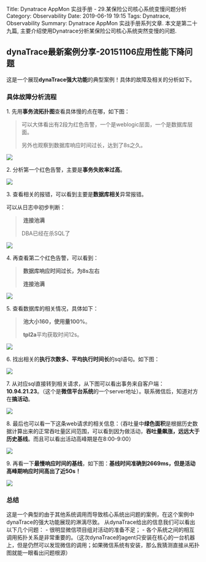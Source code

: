 Title: Dynatrace AppMon 实战手册 - 29.某保险公司核心系统变慢问题分析
Category: Observability
Date: 2019-06-19 19:15
Tags: Dynatrace, Observability
Summary: Dynatrace AppMon 实战手册系列文章. 本文是第二十九篇, 主要介绍使用Dynatrace分析某保险公司核心系统突然变慢的问题.

## dynaTrace最新案例分享-20151106应用性能下降问题

这是一个展现**dynaTrace强大功能**的典型案例！具体的故障及相关的分析如下。

### 具体故障分析流程

1. 先用**事务流拓扑图**查看具体慢的点在哪，如下图：

> 可以大体看出有2段为红色告警，一个是weblogic层面，一个是数据库层面。
>
> 另外也观察到数据库响应时间过长，达到了8s之久。

![](http://i.imgur.com/4Y8dT5h.png)

2. 分析第一个红色告警，主要是**事务失败率过高**。

![](http://i.imgur.com/DNajWDf.png)

3. 查看相关的报错，可以看到主要是**数据库相关**异常报错。

可以从日志中初步判断：

> **连接池满**
>
> DBA已经在杀SQL了

![](http://i.imgur.com/2fvqoTP.png)

4. 再查看第二个红色告警，可以看到：

> **数据库响应时间过长，为8s左右**
>
> **连接池满**

![](http://i.imgur.com/kcM1wL1.png)

5. 查看数据库的相关情况，具体如下：

> **池大小160，使用量100%**。
>
> **tpl2a**平均获取时间12s。

![](http://i.imgur.com/8qMFwtz.png)

6. 找出相关的**执行次数多、平均执行时间长**的sql语句。如下图：

![](http://i.imgur.com/y3gzIpd.png)

7. 从对应sql直接转到相关请求，从下图可以看出事务来自客户端：**10.94.21.23**。（这个是**微信平台系统**的一个server地址）。联系微信后，知道对方在**搞活动**。

![](http://i.imgur.com/qaokxWf.png)

8. 最后也可以看一下这条web请求的相关信息：（吞吐量中**绿色面积**是根据历史数据计算出来的正常吞吐量区间范围，可以看到因为做活动，**吞吐量飙涨，远远大于历史基线**。而且可以看出活动高峰期是在8:00-9:00）

![](http://i.imgur.com/1zE3VLF.png)

9. 再看一下**最慢响应时间的基线**，如下图：**基线时间准确到2669ms，但是活动高峰期响应时间高出了近50s！**

![](http://i.imgur.com/YBymnDC.png)

### 总结

这是一个典型的由于其他系统调用而导致核心系统出问题的案例，在这个案例中dynaTrace的强大功能展现的淋漓尽致。
从dynaTrace给出的信息我们可以看出以下几个问题：
- 很明显微信项目组对活动的准备不足；
- 各个系统之间的相互调用拓扑关系是非常重要的。（这次dynaTrace的agent只安装在核心的一台机器上，但是仍然可以发现微信的调用；如果微信系统有安装，那么我猜测直接从拓扑图就能一眼看出问题根源）

